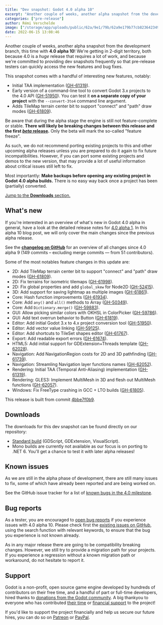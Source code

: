 ```yaml
---
title: "Dev snapshot: Godot 4.0 alpha 10"
excerpt: "Another couple of weeks, another alpha snapshot from the development branch, this time with 4.0 alpha 10! This release adds an initial implementation for Temporal Anti-Aliasing, as well as the first iteration of a command line tool to (partially) convert Godot 3.x projects to the Godot 4.0 API."
categories: ["pre-release"]
author: Rémi Verschelde
image: ["/storage/app/uploads/public/62a/9e1/79b/62a9e179b77cb823642349.jpg"]
date: 2022-06-15 13:08:46
---
```


Another couple of weeks, another alpha snapshot from the development branch, this time with **4.0 alpha 10**! We're getting in 2-digit territory, both because 4.0 is a *huge* release that requires a lot of work, and because we're committed to providing dev snapshots frequently so that pre-release testers can quickly access the new features and bug fixes.

This snapshot comes with a handful of interesting new features, notably:
- Initial TAA implementation ([GH-61319](https://github.com/godotengine/godot/pull/61319)).
- Early version of a command-line tool to convert Godot 3.x projects to the 4.0 API ([GH-51950](https://github.com/godotengine/godot/pull/51950)). You can test it **on a separate copy of your project** with the `--convert-3to4` command line argument.
- Adds TileMap terrain center bit to support "connect" and "path" draw modes ([GH-61809](https://github.com/godotengine/godot/pull/61809)).

Be aware that during the alpha stage the engine is still not feature-complete or stable. **There will likely be breaking changes between this release and the first [*beta* release](https://en.wikipedia.org/wiki/Software_release_life_cycle#Beta).** Only the beta will mark the so-called "feature freeze".

As such, we do not recommend porting existing projects to this and other upcoming alpha releases unless you are prepared to do it again to fix future incompatibilities. However, if you can port some existing projects and demos to the new version, that may provide a lot of useful information about critical issues still left to fix.

Most importantly: **Make backups before opening any existing project in Godot 4.0 alpha builds.** There is no easy way back once a project has been (partially) converted.

[Jump to the **Downloads** section.](#downloads)

## What's new

If you're interested in an overview of what's new in Godot 4.0 alpha in general, have a look at the detailed release notes for [4.0 alpha 1](/article/dev-snapshot-godot-4-0-alpha-1). In this alpha 10 blog post, we will only cover the main changes since the previous alpha release.

See the [**changelog on GitHub**](https://github.com/godotengine/godot/compare/d9daf3869f27e2afdacb2744168052ce0d4ae43b...4bbe7f0b98de72d6dd77d5ade4b761de375bcf66) for an overview of all changes since 4.0 alpha 9 (149 commits – excluding merge commits ― from 51 contributors).

Some of the most notables feature changes in this update are:

- 2D: Add TileMap terrain center bit to support "connect" and "path" draw modes ([GH-61809](https://github.com/godotengine/godot/pull/61809)).
- 2D: Fix terrains for isometric tilemaps ([GH-61998](https://github.com/godotengine/godot/pull/61998)).
- 2D: Fix global properties and add `global_skew` for Node2D ([GH-52415](https://github.com/godotengine/godot/pull/52415)).
- 3D: Add support for saving lightmap as multiple images ([GH-61861](https://github.com/godotengine/godot/pull/61861)).
- Core: Hash function improvements ([GH-61934](https://github.com/godotengine/godot/pull/61934)).
- Core: Add `any()` and `all()` methods to Array ([GH-50349](https://github.com/godotengine/godot/pull/50349)).
- Core: Add `Dictionary.merge()` ([GH-59883](https://github.com/godotengine/godot/pull/59883)).
- GUI: Allow picking similar colors with OKHSL in ColorPicker ([GH-59786](https://github.com/godotengine/godot/pull/59786)).
- GUI: Add text overrun behavior to Button ([GH-61819](https://github.com/godotengine/godot/pull/61819)).
- Editor: Add initial Godot 3.x to 4.x project conversion tool ([GH-51950](https://github.com/godotengine/godot/pull/51950)).
- Editor: Add vector value linking ([GH-59125](https://github.com/godotengine/godot/pull/59125)).
- Editor: Add shortcuts to TileSet shapes editor ([GH-61767](https://github.com/godotengine/godot/pull/61767)).
- Export: Add readable export errors ([GH-61674](https://github.com/godotengine/godot/pull/61674)).
- HTML5: Add initial support for GDExtension+Threads template ([GH-62028](https://github.com/godotengine/godot/pull/62028)).
- Navigation: Add NavigationRegion costs for 2D and 3D pathfinding ([GH-61739](https://github.com/godotengine/godot/pull/61739)).
- Navigation: Streamling Navigation layer functions names ([GH-62052](https://github.com/godotengine/godot/pull/62052)).
- Rendering: Initial TAA (Temporal Anti-Aliasing) implementation ([GH-61319](https://github.com/godotengine/godot/pull/61319)).
- Rendering: GLES3: Implement MultiMesh in 3D and flesh out MultiMesh functions ([GH-62057](https://github.com/godotengine/godot/pull/62057)).
- Windows: Fix FreeType crashing in GCC + LTO builds ([GH-61805](https://github.com/godotengine/godot/pull/61805)).

This release is built from commit [4bbe7f0b9](https://github.com/godotengine/godot/commit/4bbe7f0b98de72d6dd77d5ade4b761de375bcf66).

<a id="downloads"></a>
## Downloads

The downloads for this dev snapshot can be found directly on our repository:

* [Standard build](https://downloads.tuxfamily.org/godotengine/4.0/alpha10/) (GDScript, GDExtension, VisualScript).
* Mono builds are currently not available as our focus is on porting to .NET 6. You'll get a chance to test it with later alpha releases!

## Known issues

As we are still in the alpha phase of development, there are still many issues to fix, some of which have already been reported and are being worked on.

See the GitHub issue tracker for a list of [known bugs in the 4.0 milestone](https://github.com/godotengine/godot/issues?q=is%3Aissue+is%3Aopen+milestone%3A4.0+label%3Abug+).

## Bug reports

As a tester, you are encouraged to [open bug reports](https://github.com/godotengine/godot/issues) if you experience issues with 4.0 alpha 10. Please check first the [existing issues on GitHub](https://github.com/godotengine/godot/issues), using the search function with relevant keywords, to ensure that the bug you experience is not known already.

As in any major release there are going to be compatibility breaking changes. However, we still try to provide a migration path for your projects. If you experience a regression without a known migration path or workaround, do not hesitate to report it.

## Support

Godot is a non-profit, open source game engine developed by hundreds of contributors on their free time, and a handful of part or full-time developers, hired thanks to [donations from the Godot community](https://godotengine.org/donate). A big thankyou to everyone who has contributed [their time](https://github.com/godotengine/godot/blob/master/AUTHORS.md) or [financial support](https://github.com/godotengine/godot/blob/master/DONORS.md) to the project!

If you'd like to support the project financially and help us secure our future hires, you can do so on [Patreon](https://www.patreon.com/godotengine) or [PayPal](https://godotengine.org/donate).